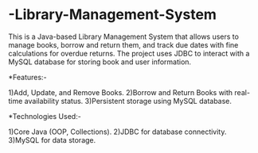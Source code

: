 # -Library-Management-System
This is a Java-based Library Management System that allows users to manage books, borrow and return them, and track due dates with fine calculations for overdue returns. The project uses JDBC to interact with a MySQL database for storing book and user information.

*Features:-

1)Add, Update, and Remove Books.
2)Borrow and Return Books with real-time availability status.
3)Persistent storage using MySQL database.

*Technologies Used:-

1)Core Java (OOP, Collections).
2)JDBC for database connectivity.
3)MySQL for data storage.
